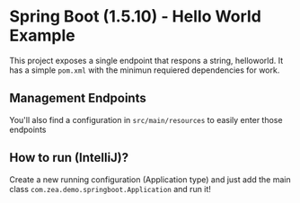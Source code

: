 # Spring Boot (1.5.10) - Hello World Example

This project exposes a single endpoint that respons a string, helloworld. It has a simple `pom.xml` with the minimun requiered dependencies for work.

## Management Endpoints

You'll also find a configuration in ```src/main/resources``` to easily enter those endpoints

## How to run (IntelliJ)?

Create a new running configuration (Application type) and just add the main class `com.zea.demo.springboot.Application` and run it!

